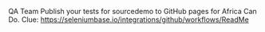 QA Team
Publish your tests for sourcedemo to GitHub pages for Africa Can Do. 
Clue: https://seleniumbase.io/integrations/github/workflows/ReadMe

